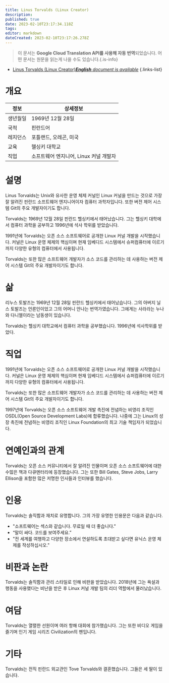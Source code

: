 ```yaml
---
title: Linus Torvalds (Linux Creator)
description: 
published: true
date: 2023-02-10T23:17:34.118Z
tags: 
editor: markdown
dateCreated: 2023-02-10T23:17:26.278Z
---
```


> 이 문서는 **Google Cloud Translation API를 사용해 자동 번역**되었습니다.
어떤 문서는 원문을 읽는게 나을 수도 있습니다.{.is-info}



- [Linus Torvalds (Linux Creator)***English** document is available*](/en/Knowledge-base/Dictionary/Person/linus-torvalds-linux-creator)
{.links-list}


# 개요

| 정보 | 상세정보 |
| ----------- | ------ |
| 생년월일 | 1969년 12월 28일 |
| 국적 | 핀란드어 |
| 레지던스 | 포틀랜드, 오레곤, 미국 |
| 교육 | 헬싱키 대학교 |
| 직업 | 소프트웨어 엔지니어, Linux 커널 개발자 |

# 설명

Linus Torvalds는 Unix와 유사한 운영 체제 커널인 Linux 커널을 만드는 것으로 가장 잘 알려진 핀란드 소프트웨어 엔지니어이자 컴퓨터 과학자입니다. 또한 버전 제어 시스템 Git의 주요 개발자이기도 합니다.

Torvalds는 1969년 12월 28일 핀란드 헬싱키에서 태어났습니다. 그는 헬싱키 대학에서 컴퓨터 과학을 공부하고 1996년에 석사 학위를 받았습니다.

1991년에 Torvalds는 오픈 소스 소프트웨어로 공개한 Linux 커널 개발을 시작했습니다. 커널은 Linux 운영 체제의 핵심이며 현재 임베디드 시스템에서 슈퍼컴퓨터에 이르기까지 다양한 유형의 컴퓨터에서 사용됩니다.

Torvalds는 또한 많은 소프트웨어 개발자가 소스 코드를 관리하는 데 사용하는 버전 제어 시스템 Git의 주요 개발자이기도 합니다.

# 삶

리누스 토발즈는 1969년 12월 28일 핀란드 헬싱키에서 태어났습니다. 그의 아버지 닐스 토발즈는 언론인이었고 그의 어머니 안나는 번역가였습니다. 그에게는 사라라는 누나와 다니엘이라는 남동생이 있습니다.

Torvalds는 헬싱키 대학교에서 컴퓨터 과학을 공부했습니다. 1996년에 석사학위를 받았다.

# 직업

1991년에 Torvalds는 오픈 소스 소프트웨어로 공개한 Linux 커널 개발을 시작했습니다. 커널은 Linux 운영 체제의 핵심이며 현재 임베디드 시스템에서 슈퍼컴퓨터에 이르기까지 다양한 유형의 컴퓨터에서 사용됩니다.

Torvalds는 또한 많은 소프트웨어 개발자가 소스 코드를 관리하는 데 사용하는 버전 제어 시스템 Git의 주요 개발자이기도 합니다.

1997년에 Torvalds는 오픈 소스 소프트웨어 개발 촉진에 전념하는 비영리 조직인 OSDL(Open Source Development Labs)에 합류했습니다. 나중에 그는 Linux의 성장 촉진에 전념하는 비영리 조직인 Linux Foundation의 최고 기술 책임자가 되었습니다.

# 연예인과의 관계

Torvalds는 오픈 소스 커뮤니티에서 잘 알려진 인물이며 오픈 소스 소프트웨어에 대한 수많은 책과 다큐멘터리에 등장했습니다. 그는 또한 Bill Gates, Steve Jobs, Larry Ellison을 포함한 많은 저명한 인사들과 인터뷰를 했습니다.

# 인용

Torvalds는 솔직함과 재치로 유명합니다. 그의 가장 유명한 인용문은 다음과 같습니다.

- "소프트웨어는 섹스와 같습니다. 무료일 때 더 좋습니다."
- “말이 싸다. 코드를 보여주세요.”
- "전 세계를 여행하고 다양한 장소에서 연설하도록 초대받고 싶다면 유닉스 운영 체제를 작성하십시오."

# 비판과 논란

Torvalds는 솔직함과 관리 스타일로 인해 비판을 받았습니다. 2018년에 그는 욕설과 행동을 사용했다는 비난을 받은 후 Linux 커널 개발 팀의 리더 역할에서 물러났습니다.

# 여담

Torvalds는 열렬한 선원이며 여러 항해 대회에 참가했습니다. 그는 또한 비디오 게임을 즐기며 인기 게임 시리즈 Civilization의 팬입니다.

# 기타

Torvalds는 전직 핀란드 외교관인 Tove Torvalds와 결혼했습니다. 그들은 세 딸이 있습니다.